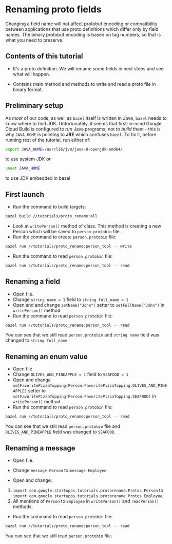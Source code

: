 # Renaming proto fields

Changing a field name will not affect protobuf encoding or 
compatibility between applications that use proto definitions 
which differ only by field names.
The binary protobuf encoding is based on tag numbers, so that 
is what you need to preserve.
 
## Contents of this tutorial  
- <walkthrough-editor-open-file 
  	    filePath="startup-os/tutorials/proto_rename/person.proto" 
  	    text="person.proto">
      </walkthrough-editor-open-file> 
It's a proto definition. 
We will rename some fields in next steps and see what will happen.

- <walkthrough-editor-open-file 
  	    filePath="startup-os/tutorials/proto_rename/PersonTool.java" 
  	    text="PersonTool.java">
      </walkthrough-editor-open-file> 
Contains main method and methods to write and read a proto file in binary format.


## Preliminary setup
As _most_ of our code, as well as `bazel` itself is written in Java, `bazel` needs
to know where to find JDK. Unfortunately, it seems that first-in-mind Google Cloud Build is configured to
*run* Java programs, not to _build_ them - this is why `JAVA_HOME` is pointing to **JRE**
which confuses `bazel`. To fix it, before running rest of the tutorial, run either of:
```bash
export JAVA_HOME=/usr/lib/jvm/java-8-openjdk-amd64/
```
to use system JDK or
```bash
unset JAVA_HOME
```
to use JDK embedded in bazel

## First launch
- Run the command to build targets:
```bash
bazel build //tutorials/proto_rename:all
```
- Look at `writePerson()` method of <walkthrough-editor-open-file 
                                    	    filePath="startup-os/tutorials/proto_rename/PersonTool.java" 
                                    	    text="PersonTool.java">
                                        </walkthrough-editor-open-file> class. 
This method is creating a new Person which will be saved to `person.protobin` file.
- Run the command to create `person.protobin` file:
```bash
bazel run //tutorials/proto_rename:person_tool -- write
```
- Run the command to read `person.protobin` file:
```bash
bazel run //tutorials/proto_rename:person_tool -- read
```

## Renaming a field
- Open <walkthrough-editor-open-file 
       	    filePath="startup-os/tutorials/proto_rename/person.proto" 
       	    text="person.proto">
           </walkthrough-editor-open-file> file.
- Change `string name = 1` field to `string full_name = 1`
- Open <walkthrough-editor-open-file 
       	    filePath="startup-os/tutorials/proto_rename/PersonTool.java" 
       	    text="PersonTool.java">
           </walkthrough-editor-open-file> and and change 
`setName("John")` setter to `setFullName("John")` in `writePerson()` method.
- Run the command to read `person.protobin` file:
```bash
bazel run //tutorials/proto_rename:person_tool -- read
```
You can see that we still read `person.protobin` and `string name` field 
was changed to `string full_name`.

## Renaming an enum value
- Open <walkthrough-editor-open-file 
       	    filePath="startup-os/tutorials/proto_rename/person.proto" 
       	    text="person.proto">
           </walkthrough-editor-open-file> file
- Change `OLIVES_AND_PINEAPPLE = 1` field to `SEAFOOD = 1`
- Open <walkthrough-editor-open-file 
       	    filePath="startup-os/tutorials/proto_rename/PersonTool.java" 
       	    text="PersonTool.java">
           </walkthrough-editor-open-file> and change 
`setFavoritePizzaTopping(Person.FavoritePizzaTopping.OLIVES_AND_PINEAPPLE)` 
setter to 
`setFavoritePizzaTopping(Person.FavoritePizzaTopping.SEAFOOD)` 
in `writePerson()` method.
- Run the command to read `person.protobin` file:
```bash
bazel run //tutorials/proto_rename:person_tool -- read
```
You can see that we still read `person.protobin` file 
and `OLIVES_AND_PINEAPPLE` field was changed to `SEAFOOD`.
 
## Renaming a message
- Open <walkthrough-editor-open-file 
       	    filePath="startup-os/tutorials/proto_rename/person.proto" 
       	    text="person.proto">
           </walkthrough-editor-open-file> file.

- Change `message Person` to `message Employee`.
- Open <walkthrough-editor-open-file 
       	    filePath="startup-os/tutorials/proto_rename/PersonTool.java" 
       	    text="PersonTool.java">
           </walkthrough-editor-open-file> and change:
1) `import com.google.startupos.tutorials.protorename.Protos.Person` 
to `import com.google.startupos.tutorials.protorename.Protos.Employee`.
2) All mentions of `Person` to `Employee` in `writePerson()` 
and `readPerson()` methods.
- Run the command to read `person.protobin` file:
```bash
bazel run //tutorials/proto_rename:person_tool -- read
```
You can see that we still read `person.protobin` file.